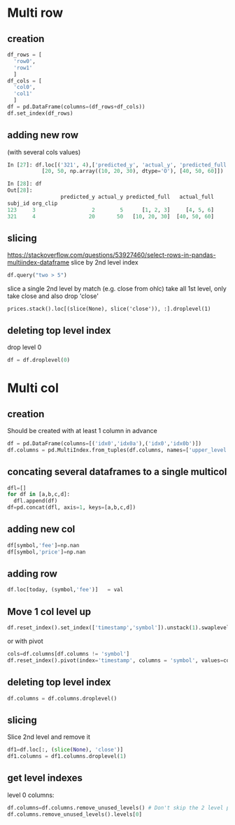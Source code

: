 # Multi row
## creation
```python
df_rows = [
  'row0',
  'row1'
  ]
df_cols = [
  'col0',
  'col1'
  ]
df = pd.DataFrame(columns=(df_rows+df_cols))
df.set_index(df_rows)
```
## adding new row
(with several cols values)
```python
In [27]: df.loc[('321', 4),['predicted_y', 'actual_y', 'predicted_full', 'actual_full']] =  (
           [20, 50, np.array((10, 20, 30), dtype='O'), [40, 50, 60]])

In [28]: df
Out[28]: 
                 predicted_y actual_y predicted_full   actual_full
subj_id org_clip                                                  
123     3                  2        5      [1, 2, 3]     [4, 5, 6]
321     4                 20       50   [10, 20, 30]  [40, 50, 60]
```
## slicing
https://stackoverflow.com/questions/53927460/select-rows-in-pandas-multiindex-dataframe
slice by 2nd level index
```python
df.query("two > 5")
```
slice a single 2nd level by match (e.g. close from ohlc)
take all 1st level, only take close and also drop 'close'
```
prices.stack().loc[(slice(None), slice('close')), :].droplevel(1)
```
## deleting top level index
drop level 0
```python
df = df.droplevel(0)
```
# Multi col
## creation
Should be created with at least 1 column in advance
```python
df = pd.DataFrame(columns=[('idx0','idx0a'),('idx0','idx0b')])
df.columns = pd.MultiIndex.from_tuples(df.columns, names=['upper_level','lower_level'])
```
## concating several dataframes to a single multicol
```python
dfl=[]
for df in [a,b,c,d]:
  dfl.append(df)
df=pd.concat(dfl, axis=1, keys=[a,b,c,d])
```
## adding new col
```python
df[symbol,'fee']=np.nan
df[symbol,'price']=np.nan
```
## adding row
```python
df.loc[today, (symbol,'fee')]   = val
```
## Move 1 col level up
```python
df.reset_index().set_index(['timestamp','symbol']).unstack(1).swaplevel(0,1, axis=1)
```
or with pivot
```python
cols=df.columns[df.columns != 'symbol']
df.reset_index().pivot(index='timestamp', columns = 'symbol', values=cols).swaplevel(0,1, axis=1)
```
## deleting top level index
```python
df.columns = df.columns.droplevel()
```
## slicing
Slice 2nd level and remove it
```python
df1=df.loc[:, (slice(None), 'close')]
df1.columns = df1.columns.droplevel(1)
```
## get level indexes
level 0 columns:
```python
df.columns=df.columns.remove_unused_levels() # Don't skip the 2 level process, or columns will goto incostinstance state
df.columns.remove_unused_levels().levels[0]
```
